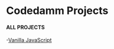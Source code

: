 # Codedamm Projects

#### ALL PROJECTS

-[Vanilla JavaScript](https://stardust-todo-app.netlify.app)
